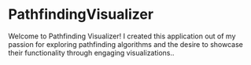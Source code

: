 # PathfindingVisualizer
Welcome to Pathfinding Visualizer! I created this application out of my passion for exploring pathfinding algorithms and the desire to showcase their functionality through engaging visualizations..
